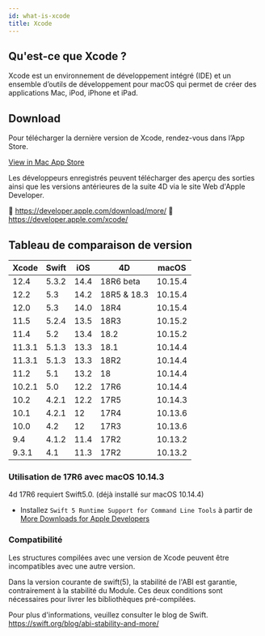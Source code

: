 ```yaml
---
id: what-is-xcode
title: Xcode
---
```


## Qu'est-ce que Xcode ?

Xcode est un environnement de développement intégré (IDE) et un ensemble d’outils de développement pour macOS qui permet de créer des applications Mac, iPod, iPhone et iPad.

## Download

Pour télécharger la dernière version de Xcode, rendez-vous dans l’App Store.

<div className="center-button">
<a className="button button--primary" href="macappstore://itunes.apple.com/app/id497799835?mt=12">View in Mac App Store </a>
</div>

Les développeurs enregistrés peuvent télécharger des aperçu des sorties ainsi que les versions antérieures de la suite 4D via le site Web d'Apple Developer.

🔗 https://developer.apple.com/download/more/ 🔗 https://developer.apple.com/xcode/

## Tableau de comparaison de version

| Xcode  | Swift | iOS  | 4D          | macOS   |
| ------ | ----- | ---- | ----------- | ------- |
| 12.4   | 5.3.2 | 14.4 | 18R6 beta   | 10.15.4 |
| 12.2   | 5.3   | 14.2 | 18R5 & 18.3 | 10.15.4 |
| 12.0   | 5.3   | 14.0 | 18R4        | 10.15.4 |
| 11.5   | 5.2.4 | 13.5 | 18R3        | 10.15.2 |
| 11.4   | 5.2   | 13.4 | 18.2        | 10.15.2 |
| 11.3.1 | 5.1.3 | 13.3 | 18.1        | 10.14.4 |
| 11.3.1 | 5.1.3 | 13.3 | 18R2        | 10.14.4 |
| 11.2   | 5.1   | 13.2 | 18          | 10.14.4 |
| 10.2.1 | 5.0   | 12.2 | 17R6        | 10.14.4 |
| 10.2   | 4.2.1 | 12.2 | 17R5        | 10.14.3 |
| 10.1   | 4.2.1 | 12   | 17R4        | 10.13.6 |
| 10.0   | 4.2   | 12   | 17R3        | 10.13.6 |
| 9.4    | 4.1.2 | 11.4 | 17R2        | 10.13.2 |
| 9.3.1  | 4.1   | 11.3 | 17R2        | 10.13.2 |


### Utilisation de 17R6 avec macOS 10.14.3

4d 17R6 requiert Swift5.0. (déjà installé sur macOS 10.14.4)

 - Installez `Swift 5 Runtime Support for Command Line Tools` à partir de [More Downloads for Apple Developers](https://developer.apple.com/download/more/)


### Compatibilité

Les structures compilées avec une version de Xcode peuvent être incompatibles avec une autre version.

Dans la version courante de swift(5), la stabilité de l'ABI est garantie, contrairement à la stabilité du Module. Ces deux conditions sont nécessaires pour livrer les bibliothèques pré-compilées.

Pour plus d'informations, veuillez consulter le blog de Swift. https://swift.org/blog/abi-stability-and-more/
